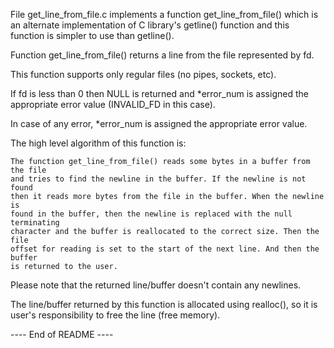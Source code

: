 File get_line_from_file.c implements a function get_line_from_file() which is an
alternate implementation of C library's getline() function and this function is
simpler to use than getline().

Function get_line_from_file() returns a line from the file represented by fd.

This function supports only regular files (no pipes, sockets, etc).

If fd is less than 0 then NULL is returned and *error_num is assigned the
appropriate error value (INVALID_FD in this case).

In case of any error, *error_num is assigned the appropriate error value.

The high level algorithm of this function is:

    The function get_line_from_file() reads some bytes in a buffer from the file
    and tries to find the newline in the buffer. If the newline is not found
    then it reads more bytes from the file in the buffer. When the newline is
    found in the buffer, then the newline is replaced with the null terminating
    character and the buffer is reallocated to the correct size. Then the file
    offset for reading is set to the start of the next line. And then the buffer
    is returned to the user.

Please note that the returned line/buffer doesn't contain any newlines.

The line/buffer returned by this function is allocated using realloc(), so it is
user's responsibility to free the line (free memory).

---- End of README ----
